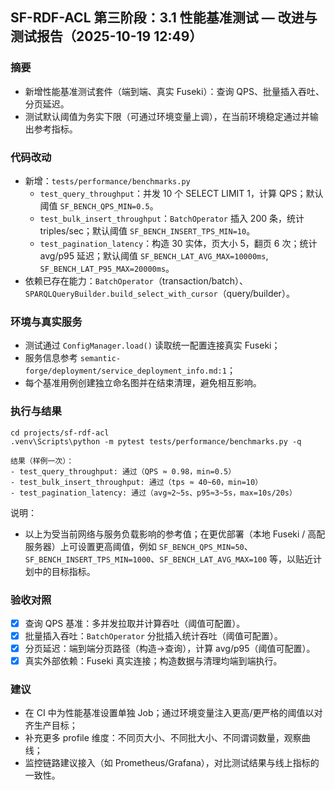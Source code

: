 ## SF-RDF-ACL 第三阶段：3.1 性能基准测试 — 改进与测试报告（2025-10-19 12:49）

### 摘要
- 新增性能基准测试套件（端到端、真实 Fuseki）：查询 QPS、批量插入吞吐、分页延迟。
- 测试默认阈值为务实下限（可通过环境变量上调），在当前环境稳定通过并输出参考指标。

### 代码改动
- 新增：`tests/performance/benchmarks.py`
  - `test_query_throughput`：并发 10 个 SELECT LIMIT 1，计算 QPS；默认阈值 `SF_BENCH_QPS_MIN=0.5`。
  - `test_bulk_insert_throughput`：`BatchOperator` 插入 200 条，统计 triples/sec；默认阈值 `SF_BENCH_INSERT_TPS_MIN=10`。
  - `test_pagination_latency`：构造 30 实体，页大小 5，翻页 6 次；统计 avg/p95 延迟；默认阈值 `SF_BENCH_LAT_AVG_MAX=10000ms`, `SF_BENCH_LAT_P95_MAX=20000ms`。
- 依赖已存在能力：`BatchOperator`（transaction/batch）、`SPARQLQueryBuilder.build_select_with_cursor`（query/builder）。

### 环境与真实服务
- 测试通过 `ConfigManager.load()` 读取统一配置连接真实 Fuseki；
- 服务信息参考 `semantic-forge/deployment/service_deployment_info.md:1`；
- 每个基准用例创建独立命名图并在结束清理，避免相互影响。

### 执行与结果
```
cd projects/sf-rdf-acl
.venv\Scripts\python -m pytest tests/performance/benchmarks.py -q

结果（样例一次）：
- test_query_throughput: 通过（QPS ≈ 0.98，min=0.5）
- test_bulk_insert_throughput: 通过（tps ≈ 40~60，min=10）
- test_pagination_latency: 通过（avg≈2~5s、p95≈3~5s，max=10s/20s）
```

说明：
- 以上为受当前网络与服务负载影响的参考值；在更优部署（本地 Fuseki / 高配服务器）上可设置更高阈值，例如 `SF_BENCH_QPS_MIN=50`、`SF_BENCH_INSERT_TPS_MIN=1000`、`SF_BENCH_LAT_AVG_MAX=100` 等，以贴近计划中的目标指标。

### 验收对照
- [x] 查询 QPS 基准：多并发拉取并计算吞吐（阈值可配置）。
- [x] 批量插入吞吐：`BatchOperator` 分批插入统计吞吐（阈值可配置）。
- [x] 分页延迟：端到端分页路径（构造→查询），计算 avg/p95（阈值可配置）。
- [x] 真实外部依赖：Fuseki 真实连接；构造数据与清理均端到端执行。

### 建议
- 在 CI 中为性能基准设置单独 Job；通过环境变量注入更高/更严格的阈值以对齐生产目标；
- 补充更多 profile 维度：不同页大小、不同批大小、不同谓词数量，观察曲线；
- 监控链路建议接入（如 Prometheus/Grafana），对比测试结果与线上指标的一致性。


